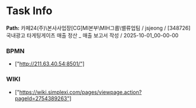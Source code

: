 # Task Info

**Path:** 카페24(주)\본사사업장\[CG]MI본부\MIH그룹\밸류업팀 / jsjeong / [348726] 국내광고 타게팅게이츠 매출 정산 _ 매출 보고서 작성 / 2025-10-01_00-00-00

### BPMN
- ["http://211.63.40.54:8501/"]

### WIKI
- ["https://wiki.simplexi.com/pages/viewpage.action?pageId=2754389263"]

